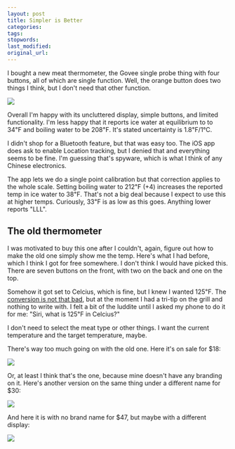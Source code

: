 ```yaml
---
layout: post
title: Simpler is Better
categories:
tags:
stopwords:
last_modified:
original_url:
---
```


I bought a new meat thermometer, the Govee single probe thing with four buttons, all of which are single function. Well, the orange button does two things I think, but I don't need that other function.

<a target="_blank"  href="https://www.amazon.com/gp/product/B08N4S1Y7Y/ref=as_li_tl?ie=UTF8&camp=1789&creative=9325&creativeASIN=B08N4S1Y7Y&linkCode=as2&tag=hashbang09-20&linkId=1a37ff073b448753efa26267306c2d75"><img border="0" src="//ws-na.amazon-adsystem.com/widgets/q?_encoding=UTF8&MarketPlace=US&ASIN=B08N4S1Y7Y&ServiceVersion=20070822&ID=AsinImage&WS=1&Format=_SL250_&tag=hashbang09-20" ></a><img src="//ir-na.amazon-adsystem.com/e/ir?t=hashbang09-20&l=am2&o=1&a=B08N4S1Y7Y" width="1" height="1" border="0" alt="" style="border:none !important; margin:0px !important;" />

Overall I'm happy with its uncluttered display, simple buttons, and limited functionality. I'm less happy that it reports ice water at equilibrium to to 34℉ and boiling water to be 208℉. It's stated uncertainty is 1.8℉/1°C.

I didn't shop for a Bluetooth feature, but that was easy too. The iOS app does ask to enable Location tracking, but I denied that and everything seems to be fine. I'm guessing that's spyware, which is what I think of any Chinese electronics.

The app lets we do a single point calibration but that correction applies to the whole scale. Setting boiling water to 212℉ (+4) increases the reported temp in ice water to 38℉. That's not a big deal because I expect to use this at higher temps. Curiously, 33℉ is as low as this goes. Anything lower reports "LLL".

## The old thermometer

I was motivated to buy this one after I couldn't, again, figure out how to make the old one simply show me the temp. Here's what I had before, which I think I got for free somewhere. I don't think I would have picked this. There are seven buttons on the front, with two on the back and one on the top.

Somehow it got set to Celcius, which is fine, but I knew I wanted 125℉. The [conversion is not that bad](/not-remembering-how-to-convert-f-to-c/), but at the moment I had a tri-tip on the grill and nothing to write with. I felt a bit of the luddite until I asked my phone to do it for me: "Siri, what is 125℉ in Celcius?"

I don't need to select the meat type or other things. I want the current temperature and the target temperature, maybe.

There's way too much going on with the old one. Here it's on sale for $18:

<a target="_blank"  href="https://www.amazon.com/gp/product/B082XRG2YB/ref=as_li_tl?ie=UTF8&camp=1789&creative=9325&creativeASIN=B082XRG2YB&linkCode=as2&tag=hashbang09-20&linkId=036517d30bb5506c5ff83cbe67df9b3c"><img border="0" src="//ws-na.amazon-adsystem.com/widgets/q?_encoding=UTF8&MarketPlace=US&ASIN=B082XRG2YB&ServiceVersion=20070822&ID=AsinImage&WS=1&Format=_SL250_&tag=hashbang09-20" ></a><img src="//ir-na.amazon-adsystem.com/e/ir?t=hashbang09-20&l=am2&o=1&a=B082XRG2YB" width="1" height="1" border="0" alt="" style="border:none !important; margin:0px !important;" />

Or, at least I think that's the one, because mine doesn't have any branding on it. Here's another version on the same thing under a different name for $30:

<a target="_blank"  href="https://www.amazon.com/gp/product/B07G36V5NJ/ref=as_li_tl?ie=UTF8&camp=1789&creative=9325&creativeASIN=B07G36V5NJ&linkCode=as2&tag=hashbang09-20&linkId=caeffc28f02c4a173c659400144666ae"><img border="0" src="//ws-na.amazon-adsystem.com/widgets/q?_encoding=UTF8&MarketPlace=US&ASIN=B07G36V5NJ&ServiceVersion=20070822&ID=AsinImage&WS=1&Format=_SL250_&tag=hashbang09-20" ></a><img src="//ir-na.amazon-adsystem.com/e/ir?t=hashbang09-20&l=am2&o=1&a=B07G36V5NJ" width="1" height="1" border="0" alt="" style="border:none !important; margin:0px !important;" />

And here it is with no brand name for $47, but maybe with a different display:

<a target="_blank"  href="https://www.amazon.com/gp/product/B08CGMV26T/ref=as_li_tl?ie=UTF8&camp=1789&creative=9325&creativeASIN=B08CGMV26T&linkCode=as2&tag=hashbang09-20&linkId=41ea883aa5595b5a32fa59261fb04179"><img border="0" src="//ws-na.amazon-adsystem.com/widgets/q?_encoding=UTF8&MarketPlace=US&ASIN=B08CGMV26T&ServiceVersion=20070822&ID=AsinImage&WS=1&Format=_SL250_&tag=hashbang09-20" ></a><img src="//ir-na.amazon-adsystem.com/e/ir?t=hashbang09-20&l=am2&o=1&a=B08CGMV26T" width="1" height="1" border="0" alt="" style="border:none !important; margin:0px !important;" />
